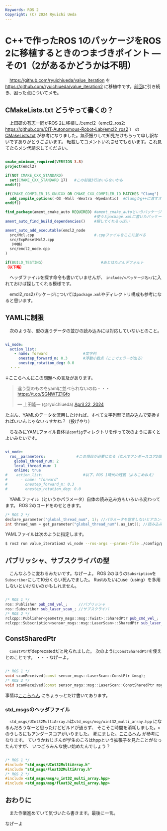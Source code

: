 ```yaml
---
Keywords: ROS 2
Copyright: (C) 2024 Ryuichi Ueda
---
```


# C++で作ったROS 1のパッケージをROS 2に移植するときのつまづきポイント ―その1（2があるかどうかは不明）

　https://github.com/ryuichiueda/value_iteration
を
https://github.com/ryuichiueda/value_iteration2
に移植中です。[前回](/?post=20240419)に引き続き、困った点についてメモ。


## CMakeLists.txt どうやって書くの？

　上田研の有志一同がROS 2に移植したemcl2（emcl2_ros2: https://github.com/CIT-Autonomous-Robot-Lab/emcl2_ros2 ）
の[CMakeLists.txt](https://github.com/CIT-Autonomous-Robot-Lab/emcl2_ros2/blob/main/CMakeLists.txt)
が参考になりました。無茶振りして知見だけもらって申し訳ないですありがとうございます。
転載してコメントいれさせてもらいます。これ見てたらメシ代請求してください。

```cmake

cmake_minimum_required(VERSION 3.8)
project(emcl2)

if(NOT CMAKE_CXX_STANDARD)
  set(CMAKE_CXX_STANDARD 17)   #この前後3行はいらないかも
endif()

if(CMAKE_COMPILER_IS_GNUCXX OR CMAKE_CXX_COMPILER_ID MATCHES "Clang")
  add_compile_options(-O3 -Wall -Wextra -Wpedantic)  #Clangかg++に渡すオプション
endif()

find_package(ament_cmake_auto REQUIRED) #ament_cmake_autoというパッケージを
                                        #使うとpackage.xmlに書いたパッケージを
ament_auto_find_build_dependencies()    #探してくれるっぽい

ament_auto_add_executable(emcl2_node
  src/Mcl.cpp                           #.cppファイルをここに並べる
  src/ExpResetMcl2.cpp
  （中略）
  src/emcl2_node.cpp
)

if(BUILD_TESTING)                          #あとはたぶんデフォルト
（以下略）
```

　ヘッダファイルを探す命令も書いていませんが、
`include/<パッケージ名>/`に入れておけば探してくれる模様です。

　emcl2_ros2パッケージについては`package.xml`やディレクトリ構成も参考になると思います。

## YAMLに制限

　次のような、型の違うデータの並びの読み込みには対応していないとのこと。

```yaml

vi_node:
  action_list:
    - name: forward                #文字列
      onestep_forward_m: 0.3       #浮動小数点（ここでエラーが出る）
      onestep_rotation_deg: 0.0
  ・・・
```

↓ここらへんにこの問題への言及があります。

<blockquote class="twitter-tweet"><p lang="ja" dir="ltr">違う型のものをyamlに並べられないのね・・・<a href="https://t.co/SGNWTZ1Gfo">https://t.co/SGNWTZ1Gfo</a></p>&mdash; 上田隆一 (@ryuichiueda) <a href="https://twitter.com/ryuichiueda/status/1782553556224229407?ref_src=twsrc%5Etfw">April 22, 2024</a></blockquote> <script async src="https://platform.twitter.com/widgets.js" charset="utf-8"></script>

たぶん、YAMLのデータを流用したければ、すべて文字列型で読み込んで変換すればいいんじゃないっすかね？（投げやり）

　ちなみにYAMLファイル自体は`config`ディレクトリを作って次のように書くとよいみたいです。

```yaml

vi_node:
  ros__parameters:              #この項目が必要になる（なんでアンダースコア2個なん？？）
    global_thread_num: 2
    local_thread_num: 1
    online: true
#    action_list:                  #以下、ROS 1時代の残骸（よみこめねえ）
#      - name: "forward"
#        onestep_forward_m: 0.3
#        onestep_rotation_deg: 0.0
```

　YAMLファイル（というかパラメータ）自体の読み込み方もいろいろ変わってます。
ROS 2のコードをのせときます。

```cpp
/* ROS 2 */
declare_parameter("global_thread_num", 1); //パラメータを宣言しないとアカンらしい（1はデフォルト値）
int thread_num = get_parameter("global_thread_num").as_int(); //読み込み
```

YAMLファイルは次のように指定します。

```bash
$ ros2 run value_iteration2 vi_node --ros-args --params-file ./config/params.yaml
```


## パブリッシャ、サブスクライバの型

　こんなふうに変わるみたいです。なげーよ。
ROS 2のほうの`Subsription`を`Subscriber`にして10分くらい死んでました。
Rustみたいにuse（using）を多用しないといけないのかもしれません。

```cpp

/* ROS 1 */
ros::Publisher pub_cmd_vel_;     //パブリッシャ
ros::Subscriber sub_laser_scan_; //サブスクライバ
/* ROS 2 */
rclcpp::Publisher<geometry_msgs::msg::Twist>::SharedPtr pub_cmd_vel_;         //パブリッシャ
rclcpp::Subscription<sensor_msgs::msg::LaserScan>::SharedPtr sub_laser_scan_; //サブスクライバ
```


## ConstSharedPtr

　`ConstPtr`がdeprecatedだと叱られました。
次のように`ConstSharedPtr`を使えとのことです。
・・・なげーよ。

```cpp

/* ROS 1 */
void scanReceived(const sensor_msgs::LaserScan::ConstPtr &msg);
/* ROS 2 */
void scanReceived(const sensor_msgs::msg::LaserScan::ConstSharedPtr msg);
```

事情は[ここらへん](https://design.ros2.org/articles/generated_interfaces_cpp.html)
にちょろっとだけ書いてあります。

### std_msgsのヘッダファイル

　`std_msgs/UInt32MultiArray.h`は`std_msgs/msg/uint32_multi_array.hpp`
になるんだろうなーと思ったけどビルドが通らず、
そこそこ時間を消耗しました。`u`のうしろにもアンダースコアがいりました。
死にました。[ここらへん](https://docs.ros.org/en/ros2_packages/rolling/api/io_context/generated/program_listing_file__tmp_ws_src_transport_drivers_io_context_include_msg_converters_std_msgs.hpp.html) が参考になります。
ていうかおじさんが学生のころはhppという拡張子を見たことがなったんですが、
いつごろみんな使い始めたんでしょう？

```cpp

/* ROS 1 */
#include "std_msgs/UInt32MultiArray.h"
#include "std_msgs/Float32MultiArray.h"
/* ROS 2 */
#include <std_msgs/msg/u_int32_multi_array.hpp>
#include <std_msgs/msg/float32_multi_array.hpp>
```


## おわりに

　また作業進めていて気づいたら書きます。最後に一言。

なげーよ
